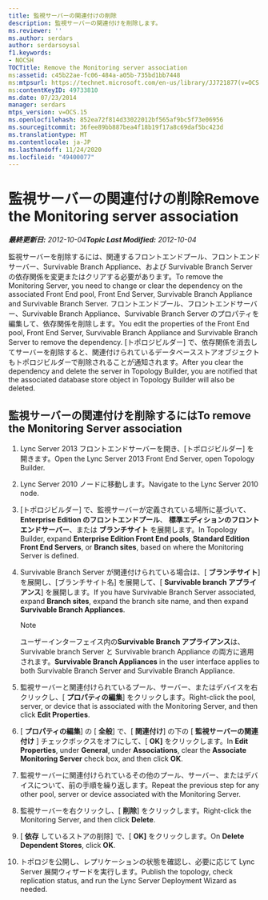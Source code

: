 ```yaml
---
title: 監視サーバーの関連付けの削除
description: 監視サーバーの関連付けを削除します。
ms.reviewer: ''
ms.author: serdars
author: serdarsoysal
f1.keywords:
- NOCSH
TOCTitle: Remove the Monitoring server association
ms:assetid: c45b22ae-fc06-484a-a05b-735bd1bb7448
ms:mtpsurl: https://technet.microsoft.com/en-us/library/JJ721877(v=OCS.15)
ms:contentKeyID: 49733810
ms.date: 07/23/2014
manager: serdars
mtps_version: v=OCS.15
ms.openlocfilehash: 852ea72f814d33022012bf565af9bc5f73e06956
ms.sourcegitcommit: 36fee89bb887bea4f18b19f17a8c69daf5bc423d
ms.translationtype: MT
ms.contentlocale: ja-JP
ms.lasthandoff: 11/24/2020
ms.locfileid: "49400077"
---
```

# <a name="remove-the-monitoring-server-association"></a><span data-ttu-id="42374-103">監視サーバーの関連付けの削除</span><span class="sxs-lookup"><span data-stu-id="42374-103">Remove the Monitoring server association</span></span>

<div data-xmlns="http://www.w3.org/1999/xhtml">

<div class="topic" data-xmlns="http://www.w3.org/1999/xhtml" data-msxsl="urn:schemas-microsoft-com:xslt" data-cs="https://msdn.microsoft.com/">

<div data-asp="https://msdn2.microsoft.com/asp">



</div>

<div id="mainSection">

<div id="mainBody"><span data-ttu-id="42374-104">

<span> </span></span><span class="sxs-lookup"><span data-stu-id="42374-104">

<span> </span></span></span>

<span data-ttu-id="42374-105">_**最終更新日:** 2012-10-04_</span><span class="sxs-lookup"><span data-stu-id="42374-105">_**Topic Last Modified:** 2012-10-04_</span></span>

<span data-ttu-id="42374-106">監視サーバーを削除するには、関連するフロントエンドプール、フロントエンドサーバー、Survivable Branch Appliance、および Survivable Branch Server の依存関係を変更またはクリアする必要があります。</span><span class="sxs-lookup"><span data-stu-id="42374-106">To remove the Monitoring Server, you need to change or clear the dependency on the associated Front End pool, Front End Server, Survivable Branch Appliance and Survivable Branch Server.</span></span> <span data-ttu-id="42374-107">フロントエンドプール、フロントエンドサーバー、Survivable Branch Appliance、Survivable Branch Server のプロパティを編集して、依存関係を削除します。</span><span class="sxs-lookup"><span data-stu-id="42374-107">You edit the properties of the Front End pool, Front End Server, Survivable Branch Appliance and Survivable Branch Server to remove the dependency.</span></span> <span data-ttu-id="42374-108">[トポロジビルダー] で、依存関係を消去してサーバーを削除すると、関連付けられているデータベースストアオブジェクトもトポロジビルダーで削除されることが通知されます。</span><span class="sxs-lookup"><span data-stu-id="42374-108">After you clear the dependency and delete the server in Topology Builder, you are notified that the associated database store object in Topology Builder will also be deleted.</span></span>

<div>

## <a name="to-remove-the-monitoring-server-association"></a><span data-ttu-id="42374-109">監視サーバーの関連付けを削除するには</span><span class="sxs-lookup"><span data-stu-id="42374-109">To remove the Monitoring Server association</span></span>

1.  <span data-ttu-id="42374-110">Lync Server 2013 フロントエンドサーバーを開き、[トポロジビルダー] を開きます。</span><span class="sxs-lookup"><span data-stu-id="42374-110">Open the Lync Server 2013 Front End Server, open Topology Builder.</span></span>

2.  <span data-ttu-id="42374-111">Lync Server 2010 ノードに移動します。</span><span class="sxs-lookup"><span data-stu-id="42374-111">Navigate to the Lync Server 2010 node.</span></span>

3.  <span data-ttu-id="42374-112">[トポロジビルダー] で、監視サーバーが定義されている場所に基づいて、 **Enterprise Edition のフロントエンドプール**、 **標準エディションのフロントエンドサーバー**、または **ブランチサイト** を展開します。</span><span class="sxs-lookup"><span data-stu-id="42374-112">In Topology Builder, expand **Enterprise Edition Front End pools**, **Standard Edition Front End Servers**, or **Branch sites**, based on where the Monitoring Server is defined.</span></span>

4.  <span data-ttu-id="42374-113">Survivable Branch Server が関連付けられている場合は、[ **ブランチサイト**] を展開し、[ブランチサイト名] を展開して、[ **Survivable branch アプライアンス**] を展開します。</span><span class="sxs-lookup"><span data-stu-id="42374-113">If you have Survivable Branch Server associated, expand **Branch sites**, expand the branch site name, and then expand **Survivable Branch Appliances**.</span></span>
    
    <div>
    

    > [!NOTE]  
    > <span data-ttu-id="42374-114">ユーザーインターフェイス内の<STRONG>Survivable Branch アプライアンス</STRONG>は、Survivable branch Server と Survivable branch Appliance の両方に適用されます。</span><span class="sxs-lookup"><span data-stu-id="42374-114"><STRONG>Survivable Branch Appliances</STRONG> in the user interface applies to both Survivable Branch Server and Survivable Branch Appliance.</span></span>

    
    </div>

5.  <span data-ttu-id="42374-115">監視サーバーと関連付けられているプール、サーバー、またはデバイスを右クリックし、[ **プロパティの編集**] をクリックします。</span><span class="sxs-lookup"><span data-stu-id="42374-115">Right-click the pool, server, or device that is associated with the Monitoring Server, and then click **Edit Properties**.</span></span>

6.  <span data-ttu-id="42374-116">[ **プロパティの編集**] の [ **全般**] で、[ **関連付け**] の下の [ **監視サーバーの関連付け** ] チェックボックスをオフにして、[ **OK]** をクリックします。</span><span class="sxs-lookup"><span data-stu-id="42374-116">In **Edit Properties**, under **General**, under **Associations**, clear the **Associate Monitoring Server** check box, and then click **OK**.</span></span>

7.  <span data-ttu-id="42374-117">監視サーバーに関連付けられているその他のプール、サーバー、またはデバイスについて、前の手順を繰り返します。</span><span class="sxs-lookup"><span data-stu-id="42374-117">Repeat the previous step for any other pool, server or device associated with the Monitoring Server.</span></span>

8.  <span data-ttu-id="42374-118">監視サーバーを右クリックし、[ **削除**] をクリックします。</span><span class="sxs-lookup"><span data-stu-id="42374-118">Right-click the Monitoring Server, and then click **Delete**.</span></span>

9.  <span data-ttu-id="42374-119">[ **依存** しているストアの削除] で、[ **OK]** をクリックします。</span><span class="sxs-lookup"><span data-stu-id="42374-119">On **Delete Dependent Stores**, click **OK**.</span></span>

10. <span data-ttu-id="42374-120">トポロジを公開し、レプリケーションの状態を確認し、必要に応じて Lync Server 展開ウィザードを実行します。</span><span class="sxs-lookup"><span data-stu-id="42374-120">Publish the topology, check replication status, and run the Lync Server Deployment Wizard as needed.</span></span>

<span data-ttu-id="42374-121"></div>

</div>

<span> </span>

</div>

</div>

</span><span class="sxs-lookup"><span data-stu-id="42374-121"></div>

</div>

<span> </span>

</div>

</div>

</span></span></div>

